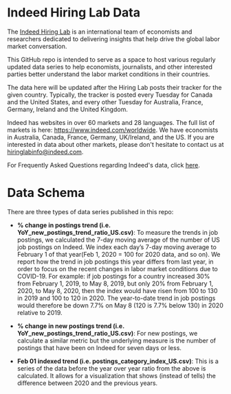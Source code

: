 # Indeed Hiring Lab Data

The [Indeed Hiring Lab](http://hiringlab.org) is an international team of economists and researchers dedicated to delivering insights that help drive the global labor market conversation.

This GitHub repo is intended to serve as a space to host various regularly updated data series to help economists, journalists, and other interested parties better understand the labor market conditions in their countries.

The data here will be updated after the Hiring Lab posts their tracker for the given country. Typically, the tracker is posted every Tuesday for Canada and the United States, and every other Tuesday for Australia, France, Germany, Ireland and the United Kingdom.

Indeed has websites in over 60 markets and 28 languages.  The full list of markets is here: https://www.indeed.com/worldwide.  We have economists in Australia, Canada, France, Germany, UK/Ireland, and the US. If you are interested in data about other markets, please don't hesitate to contact us at hiringlabinfo@indeed.com.

For Frequently Asked Questions regarding Indeed's data, click [here](https://www.hiringlab.org/indeed-data-faq/).

# Data Schema

There are three types of data series published in this repo:

* **% change in postings trend (i.e. YoY_new_postings_trend_ratio_US.csv)**: To measure the trends in job postings, we calculated the 7-day moving average of the number of US job postings on Indeed. We index each day’s 7-day moving average to February 1 of that year(Feb 1, 2020 = 100 for 2020 data, and so on). We report how the trend in job postings this year differs from last year, in order to focus on the recent changes in labor market conditions due to COVID-19. For example: if job postings for a country increased 30% from February 1, 2019, to May 8, 2019, but only 20% from February 1, 2020, to May 8, 2020, then the index would have risen from 100 to 130 in 2019 and 100 to 120 in 2020. The year-to-date trend in job postings would therefore be down 7.7% on May 8 (120 is 7.7% below 130) in 2020 relative to 2019. 

* **% change in new postings trend (i.e. YoY_new_postings_trend_ratio_US.csv)**: For new postings, we calculate a similar metric but the underlying measure is the number of postings that have been on Indeed for seven days or less.

* **Feb 01 indexed trend (i.e. postings_category_index_US.csv)**: This is a series of the data before the year over year ratio from the above is calculated. It allows for a visualization that shows (instead of tells) the difference between 2020 and the previous years.